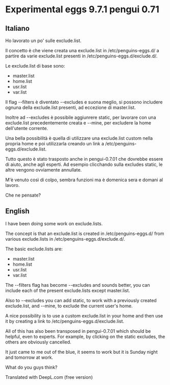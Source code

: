 # Experimental eggs 9.7.1 pengui 0.71

## Italiano
Ho lavorato un po' sulle exclude.list.

Il concetto è che viene creata una exclude.list in /etc/penguins-eggs.d/ a partire da varie exclude.list presenti in /etc/penguins-eggs.d/exclude.d/.

Le exclude.list di base sono:
* master.list
* home.list
* usr.list
* var.list

Il flag --filters è diventato --excludes e suona meglio, si possono includere ognuna della exclude.list presenti, ad eccezione di master.list.

Inoltre ad --excludes è possibile aggiunrere static, per lavorare con una exclude.list precedentemente creata e --mine, per excludere la home dell'utente corrente.

Una bella possibilità è quella di utilizzare una exclude.list custom nella propria home e poi utilizzarla creando un link a /etc/penguins-eggs.d/exclude.list.

Tutto questo è stato trasposto anche in pengui-0.7.01 che dovrebbe essere di aiuto, anche agli esperti. Ad esempio clicchando sulla excludes static, le altre vengono ovviamente annullate.

M'è venuto così di colpo, sembra funzioni ma è domenica sera e domani al lavoro.

Che ne pensate?

## English

I have been doing some work on exclude.lists.

The concept is that an exclude.list is created in /etc/penguins-eggs.d/ from various exclude.lists in /etc/penguins-eggs.d/exclude.d/.

The basic exclude.lists are:
* master.list
* home.list
* usr.list
* var.list

The --filters flag has become --excludes and sounds better, you can include each of the present exclude.lists except master.list.

Also to --excludes you can add static, to work with a previously created exclude.list, and --mine, to exclude the current user's home.

A nice possibility is to use a custom exclude.list in your home and then use it by creating a link to /etc/penguins-eggs.d/exclude.list.

All of this has also been transposed in pengui-0.7.01 which should be helpful, even to experts. For example, by clicking on the static excludes, the others are obviously cancelled.

It just came to me out of the blue, it seems to work but it is Sunday night and tomorrow at work.

What do you guys think?


Translated with DeepL.com (free version)


